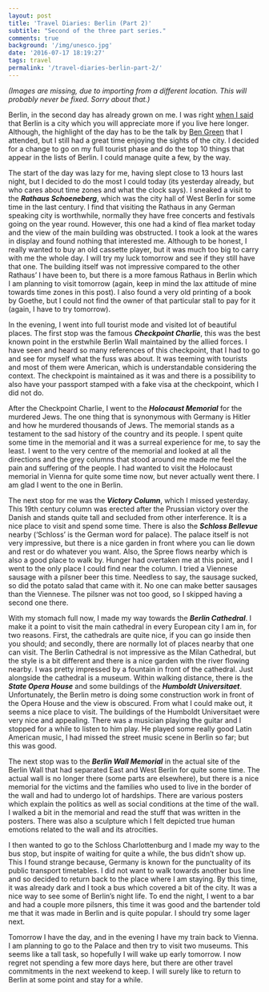 ```yaml
---
layout: post
title: 'Travel Diaries: Berlin (Part 2)'
subtitle: "Second of the three part series."
comments: true
background: '/img/unesco.jpg'
date: '2016-07-17 18:19:27'
tags: travel
permalink: '/travel-diaries-berlin-part-2/'
---
```


*(Images are missing, due to importing from a different location. This will probably never be fixed. Sorry about that.)*

Berlin, in the second day has already grown on me. I was right [when I said](http://homepage.univie.ac.at/manjil.saikia/blog/travel-diaries-berlin/) that Berlin is a city which you will appreciate more if you live here longer. Although, the highlight of the day has to be the talk by [Ben Green](https://en.wikipedia.org/wiki/Ben_Green_(mathematician)) that I attended, but I still had a great time enjoying the sights of the city. I decided for a change to go on my full tourist phase and do the top 10 things that appear in the lists of Berlin. I could manage quite a few, by the way.

The start of the day was lazy for me, having slept close to 13 hours last night, but I decided to do the most I could today (its yesterday already, but who cares about time zones and what the clock says). I sneaked a visit to the ***Rathaus Schoeneberg***, which was the city hall of West Berlin for some time in the last century. I find that visiting the Rathaus in any German speaking city is worthwhile, normally they have free concerts and festivals going on the year round. However, this one had a kind of flea market today and the view of the main building was obstructed. I took a look at the wares in display and found nothing that interested me. Although to be honest, I really wanted to buy an old cassette player, but it was much too big to carry with me the whole day. I will try my luck tomorrow and see if they still have that one. The building itself was not impressive compared to the other Rathaus’ I have been to, but there is a more famous Rathaus in Berlin which I am planning to visit tomorrow (again, keep in mind the lax attitude of mine towards time zones in this post). I also found a very old printing of a book by Goethe, but I could not find the owner of that particular stall to pay for it (again, I have to try tomorrow).

In the evening, I went into full tourist mode and visited lot of beautiful places. The first stop was the famous ***Checkpoint Charlie***, this was the best known point in the erstwhile Berlin Wall maintained by the allied forces. I have seen and heard so many references of this checkpoint, that I had to go and see for myself what the fuss was about. It was teeming with tourists and most of them were American, which is understandable considering the context. The checkpoint is maintained as it was and there is a possibility to also have your passport stamped with a fake visa at the checkpoint, which I did not do.

After the Checkpoint Charlie, I went to the ***Holocaust Memorial*** for the murdered Jews. The one thing that is synonymous with Germany is Hitler and how he murdered thousands of Jews. The memorial stands as a testament to the sad history of the country and its people. I spent quite some time in the memorial and it was a surreal experience for me, to say the least. I went to the very centre of the memorial and looked at all the directions and the grey columns that stood around me made me feel the pain and suffering of the people. I had wanted to visit the Holocaust memorial in Vienna for quite some time now, but never actually went there. I am glad I went to the one in Berlin.

The next stop for me was the ***Victory Column***, which I missed yesterday. This 19th century column was erected after the Prussian victory over the Danish and stands quite tall and secluded from other interference. It is a nice place to visit and spend some time. There is also the ***Schloss Bellevue*** nearby (‘Schloss’ is the German word for palace). The palace itself is not very impressive, but there is a nice garden in front where you can lie down and rest or do whatever you want. Also, the Spree flows nearby which is also a good place to walk by. Hunger had overtaken me at this point, and I went to the only place I could find near the column. I tried a Viennese sausage with a pilsner beer this time. Needless to say, the sausage sucked, so did the potato salad that came with it. No one can make better sausages than the Viennese. The pilsner was not too good, so I skipped having a second one there.

With my stomach full now, I made my way towards the ***Berlin Cathedral***. I make it a point to visit the main cathedral in every European city I am in, for two reasons. First, the cathedrals are quite nice, if you can go inside then you should; and secondly, there are normally lot of places nearby that one can visit. The Berlin Cathedral is not impressive as the Milan Cathedral, but the style is a bit different and there is a nice garden with the river flowing nearby. I was pretty impressed by a fountain in front of the cathedral. Just alongside the cathedral is a museum. Within walking distance, there is the ***State Opera House*** and some buildings of the ***Humboldt Universitaet***. Unfortunately, the Berlin metro is doing some construction work in front of the Opera House and the view is obscured. From what I could make out, it seems a nice place to visit. The buildings of the Humboldt Universitaet were very nice and appealing. There was a musician playing the guitar and I stopped for a while to listen to him play. He played some really good Latin American music, I had missed the street music scene in Berlin so far; but this was good.

The next stop was to the ***Berlin Wall Memorial*** in the actual site of the Berlin Wall that had separated East and West Berlin for quite some time. The actual wall is no longer there (some parts are elsewhere), but there is a nice memorial for the victims and the families who used to live in the border of the wall and had to undergo lot of hardships. There are various posters which explain the politics as well as social conditions at the time of the wall. I walked a bit in the memorial and read the stuff that was written in the posters. There was also a sculpture which I felt depicted true human emotions related to the wall and its atrocities.

I then wanted to go to the Schloss Charlottenburg and I made my way to the bus stop, but inspite of waiting for quite a while, the bus didn’t show up. This I found strange because, Germany is known for the punctuality of its public transport timetables. I did not want to walk towards another bus line and so decided to return back to the place where I am staying. By this time, it was already dark and I took a bus which covered a bit of the city. It was a nice way to see some of Berlin’s night life. To end the night, I went to a bar and had a couple more pilsners, this time it was good and the bartender told me that it was made in Berlin and is quite popular. I should try some lager next.

Tomorrow I have the day, and in the evening I have my train back to Vienna. I am planning to go to the Palace and then try to visit two museums. This seems like a tall task, so hopefully I will wake up early tomorrow. I now regret not spending a few more days here, but there are other travel commitments in the next weekend to keep. I will surely like to return to Berlin at some point and stay for a while.
